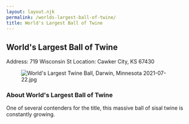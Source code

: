 ```yaml
---
layout: layout.njk
permalink: /worlds-largest-ball-of-twine/
title: World's Largest Ball of Twine
---
```


<article class="attraction-detail container">
  <h2>World's Largest Ball of Twine</h2>
  <div class="attraction-meta">
    <span class="address">Address: 719 Wisconsin St</span>
    <span class="location">Location: Cawker City, KS 67430</span>
  </div>
  <figure class="attraction-image">
    <img src="https://upload.wikimedia.org/wikipedia/commons/e/e9/World%27s_Largest_Twine_Ball%2C_Darwin%2C_Minnesota_2021-07-22.jpg?v=1743430669962" alt="World's Largest Twine Ball, Darwin, Minnesota 2021-07-22.jpg" loading="lazy">
  </figure>
  <div class="attraction-description">
    <h3>About World's Largest Ball of Twine</h3>
    <p>One of several contenders for the title, this massive ball of sisal twine is constantly growing.</p>
  </div>
  
</article>